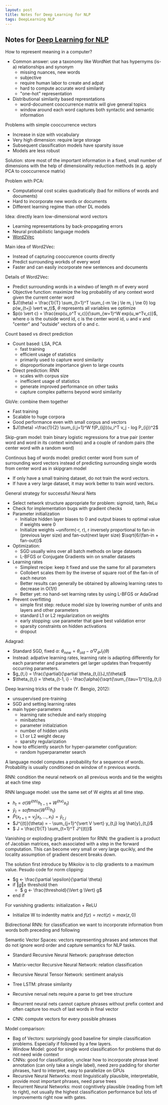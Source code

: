 ```yaml
---
layout: post
title: Notes for Deep Learning for NLP
tags: DeepLearning NLP
---
```


## Notes for [Deep Learning for NLP](http://cs224d.stanford.edu/syllabus.html)


How to represent meaning in a computer?

* Common answer: use a taxonomy like WordNet that has hypernyms (is-a) relationships and synonym
    - missing nuances, new words
    - subjective
    - require human labor to create and adpat
    - hard to compute accurate word similarity
    - "one-hot" representation
* Distributional similarity based represntations
    - word-document cooccurrence matrix will give general topics
    - window around each word captures both syntactic and semantic information

Problems with simple cooccurrence vectors

* Increase in size with vocabulary
* Very high dimension: require large storage
* Subsequent classification models have sparsity issue
* Models are less robust

Solution: store most of the important information in a fixed, small number of dimensions with the help of dimensionality reduction methods (e.g. apply PCA to cooccurrence matrix)

Problem with PCA:

* Computational cost scales quadratically (bad for millions of words and documents)
* Hard to incorporate new words or documents
* Different learning regime than other DL models

Idea: directly learn low-dimensional word vectors

* Learning representations by back-propagating errors
* Neural probabilistic language models
* [Word2Vec](https://code.google.com/archive/p/word2vec/)

Main idea of Word2Vec:

* Instead of capturing cooccurence counts directly
* Predict surrounding workds of every word
* Faster and can easily incorporate new sentences and documents

Details of Word2Vec:

* Predict surrounding words in a windwo of length m of every word
* Objective function: maximize the log probability of any context word given the current center word 
* $J(\theta) = \frac{1}{T} \sum_{t=1}^T \sum_{-m \le j \le m, j \ne 0} log p(w_{t+j} \vert w_t)$, $\theta$ represents all variables we optimize
* $p(o \vert c) = \frac{exp(u_o^T v_c)}{\sum_{w=1}^W exp(u_w^Tv_c)}$, where o is the outside word id, c is the center word id, u and v and "center" and "outside" vectors of o and c.

Count based vs direct prediction

* Count based: LSA, PCA
    - fast training
    - efficient usage of statistics
    - primarily used to capture word similarity
    - disproportionate importance given to large counts
* Direct prediction: RNN
    - scales with corpus size
    - inefficient usage of statistics
    - generate improved performance on other tasks
    - capture complex patterns beyond word similarity

GloVe: combine them together

* Fast training
* Scalable to huge corpora
* Good performance even with small corpus and vectors
* $J(\theta) =\frac{1}{2} \sum_{i,j=1}^W f(P_{ij})(u_i^T v_j - log P_{ij})^2$

Skip-gram model: train binary logistic regressions for a true pair (center word and word in its context windwo) and a couple of random pairs (the center word with a random word)

Continous bag of words model: predict center word from sum of surrounding word vectors instead of predicting surrounding single words from center word as in skipgram model

* If only have a small training dataset, do not train the word vectors.
* If have a very large dataset, it may work better to train word vectors.

General strategy for successful Neural Nets

* Select network structure appropriate for problem: sigmoid, tanh, ReLu
* Check for implementation bugs with gradient checks
* Parameter initialization
    - Initialize hidden layer biases to 0 and output biases to optimal value if weights were 0
    - Initialize weights ~uniform(-r, r), r inversely proportional to fan-in (previous layer size) and fan-out(next layer size) $\sqrt{6/(fan-in + fan-out)}$
* Optimization: 
    - SGD usually wins over all batch methods on large datasets
    - L-BFGS or Conjugate Gradients win on smaller datasets
* Learning rates
    - Simplest recipe: keep it fixed and use the same for all parameters
    - Collobert scales them by the inverse of square root of the fan-in of each neuron
    - Better results can generally be obtained by allowing learning rates to decrease in O(1/t)
    - Better yet: no hand-set learning rates by using L-BFGS or AdaGrad
* Prevent overfitting
    - simple first step: reduce model size by lowering number of units and layers and other parameters
    - standard L1 or L2 regularization on weights
    - early stopping: use parameter that gave best validation error
    - sparsity constraints on hidden activations
    - dropout

Adagrad:

* Standard SGD, fixed $\alpha$: $\theta_{new} = \theta_{old} - \alpha \bigtriangledown _{\theta} J_{t}(\theta)$
* Instead: adpative learning rates, learning rate is adapting differently for each parameter and parameters get larger updates than frequently occurring parameters. 
* $g_{t,i} = \frac{\partial}{\partial \theta_{t,i}}J_t(\theta)$
* $\theta_{t,i} = \theta_{t-1, i} - \frac{\alpha}{\sqrt{\sum_{\tau=1}^t}}g_{t,i}

Deep learning tricks of the trade (Y. Bengio, 2012): 

* unsupervised pre-training
* SGD and setting learning rates
* main hyper-parameters
    - learning rate schedule and early stopping
    - minibatches
    - parameter initialziation
    - number of hidden units
    - L1 or L2 weight decay
    - sparsity regularization
* how to efficiently search for hyper-parameter configuration:
    - random hyperparameter search

A language model computes a probability for a sequence of words. Probability is usually conditioned on window of n previous words.

RNN: condition the neural network on all previous words and tie the weights at each time step

RNN language model: use the same set of W eights at all time step.

* $h_t = \sigma (W^{(hh)}h_{t-1} + W^{(hx)}x_{t})$
* $\hat{y}_t = softmax(W^{(S)}h_t)$
* $\hat{P}(x_{t+1}=v_j \vert x_t, \ldots, x_1) = \hat{y}_{t,j}$
* $J^{(t)}(\theta) = - \sum_{j=1}^{\vert V \vert} y_{t,j} log \hat{y}_{t,j}$
* $ J = \frac{1}{T} \sum_{t=1}^T J^{(t)}$

Vanishing or exploding gradient problem for RNN: the gradient is a product of Jacobian matrices, each associated with a step in the forward computation. This can become very small or very large qucikly, and the locality assumption of gradient descent breaks down. 

The solution first introduce by Mikolov is to clip gradients to a maximum value. Pesudo code for norm clipping:

* $g <- \frac{\partial \epsilon}{\partial \theta}
* if $\Vert g \Vert \ge$ threshold then
    - $ g <- \frac{threshold}{\Vert g \Vert} g$
* end if

For vanishing gradients: initialization + ReLU

* Initialize W to indentity matrix and $f(z) = rect(z) = max(z, 0)$


Bidirectional RNN: for classification we want to incorporate information from words both preceding and following

Semantic Vector Spaces: vectors representing phrases and setences that do not ignore word order and capture semantics for NLP tasks.

* Standard Recursive Neural Network: paraphrase detection
* Matrix-vector Recursive Neural Network: relation classification
* Recursive Neural Tensor Network: sentiment analysis
* Tree LSTM: phrase similarity

* Recursive nerual nets require a parse to get tree structure
* Recurrent neural nets cannot capture phrases without prefix context and often capture too much of last words in final vector
* CNN: compute vectors for every possible phrases

Model comparison:

* Bag of Vectors: surprisingly good baseline for simple classification problems. Especially if followed by a few layers.
* Window Model: good for single word classification for problems that do not need wide context
* CNNs: good for classification, unclear how to incorporate phrase level annotation (can only take a single label), need zero padding for shorter phrases, hard to interpret, easy to parallelize on GPUs
* Recursive Neural Networks: most linguistically plausible, interpretable, provide most important phrases, need parse trees
* Recurrent Neural Networks: most cognitively plausible (reading from left to right), not usually the highest classification performance but lots of improvements right now with gates.












